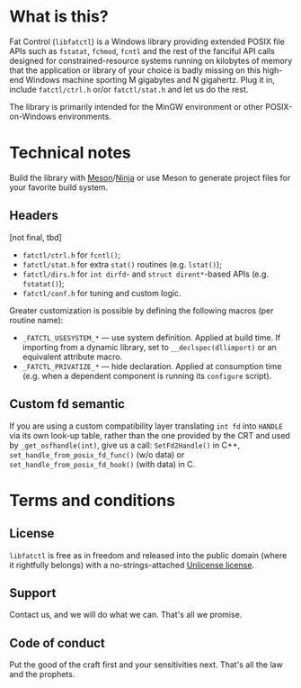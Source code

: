 # What is this?

Fat Control (`libfatctl`) is a Windows library providing extended POSIX file APIs such as `fstatat`, `fchmod`, `fcntl`
and the rest of the fanciful API calls designed for constrained-resource systems running on kilobytes of memory that
the application or library of your choice is badly missing on this high-end Windows machine sporting M gigabytes and
N gigahertz. Plug it in, include `fatctl/ctrl.h` or/or `fatctl/stat.h` and let us do the rest.

The library is primarily intended for the MinGW environment or other POSIX-on-Windows environments.

# Technical notes

Build the library with [Meson](https://mesonbuild.com)/[Ninja](https://ninja-build.org)
or use Meson to generate project files for your favorite build system.

## Headers

[not final, tbd]

* `fatctl/ctrl.h` for `fcntl()`;
* `fatctl/stat.h` for extra `stat()` routines (e.g. `lstat()`);
* `fatctl/dirs.h` for `int dirfd`- and `struct dirent*`-based APIs (e.g. `fstatat()`);
* `fatctl/conf.h` for tuning and custom logic.

Greater customization is possible by defining the following macros (per routine name):
* `_FATCTL_USESYSTEM_*` — use system definition. Applied at build time.
    If importing from a dynamic library, set to `__declspec(dllimport)` or an equivalent attribute macro.
* `_FATCTL_PRIVATIZE_*` — hide declaration. Applied at consumption time
    (e.g. when a dependent component is running its `configure` script).

## Custom fd semantic

If you are using a custom compatibility layer translating `int fd` into `HANDLE` via its own look-up table,
rather than the one provided by the CRT and used by `_get_osfhandle(int)`, give us a call: `SetFd2Handle()`
in C++, `set_handle_from_posix_fd_func()` (w/o data) or `set_handle_from_posix_fd_hook()` (with data) in C.

# Terms and conditions

## License

`libfatctl` is free as in freedom and released into the public domain (where it rightfully belongs)
with a no-strings-attached [Unlicense license](LICENSE).

## Support

Contact us, and we will do what we can. That's all we promise.

## Code of conduct

Put the good of the craft first and your sensitivities next. That's all the law and the prophets.
